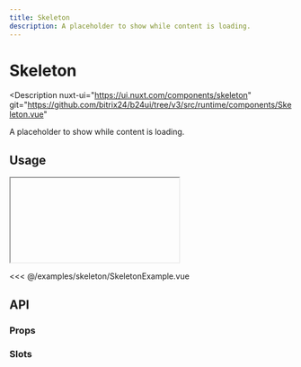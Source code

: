 ```yaml
---
title: Skeleton
description: A placeholder to show while content is loading.
---
```

<script setup>
import SkeletonExample from '/examples/skeleton/SkeletonExample.vue';
</script>
# Skeleton

<Description
  nuxt-ui="https://ui.nuxt.com/components/skeleton"
  git="https://github.com/bitrix24/b24ui/tree/v3/src/runtime/components/Skeleton.vue"
>
  A placeholder to show while content is loading.
</Description>

## Usage

<ComponentShowExample>
  <iframe data-why class="w-full min-h-[80px]">
    <SkeletonExample />
  </iframe>
</ComponentShowExample>

<<< @/examples/skeleton/SkeletonExample.vue

## API

### Props

<ComponentProps component="Skeleton" />

### Slots

<ComponentSlots component="Skeleton" />
